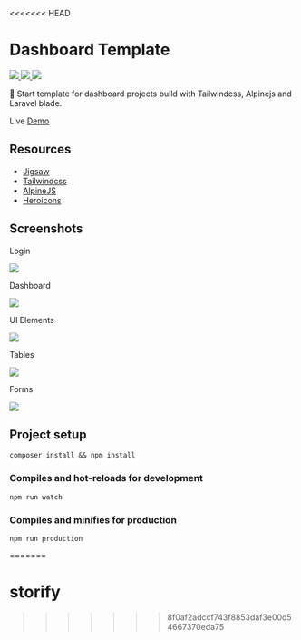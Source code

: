 <<<<<<< HEAD
# Dashboard Template

<a href="https://github.com/tailwindcomponents/dashboard-template/blob/master/LICENSE.md">
    <img src="https://img.shields.io/github/license/tailwindcomponents/dashboard-template">
</a>
<a href="https://github.com/tailwindcomponents/dashboard-template/stargazers">
    <img src="https://img.shields.io/github/stars/tailwindcomponents/dashboard-template">
</a>
<a href="https://twitter.com/TwComponents">
    <img src="https://img.shields.io/twitter/url?label=Tailwindcomponents&style=social&url=https%3A%2F%2Ftwitter.com%2FTwComponents">
</a>

🧶 Start template for dashboard projects build with Tailwindcss, Alpinejs and Laravel blade.

Live [Demo](https://dashboard-tailwindcomponents.netlify.app/) 

## Resources
- [Jigsaw](https://jigsaw.tighten.co)
- [Tailwindcss](https://tailwindcss.com)
- [AlpineJS](https://github.com/alpinejs/alpine)
- [Heroicons](https://heroicons.dev)

## Screenshots

Login

<img src="screenshots/login.png">

Dashboard

<img src="screenshots/dashboard.png">

UI Elements

<img src="screenshots/ui-elements.png">

Tables

<img src="screenshots/tables.png">

Forms

<img src="screenshots/forms.png">

## Project setup
```
composer install && npm install
```

### Compiles and hot-reloads for development
```
npm run watch
```

### Compiles and minifies for production
```
npm run production
```
=======
# storify
>>>>>>> 8f0af2adccf743f8853daf3e00d54667370eda75
